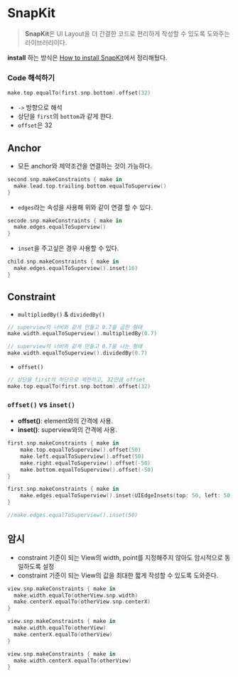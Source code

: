 # SnapKit

> **SnapKit**은 UI Layout을 더 간결한 코드로 편리하게 작성할 수 있도록 도와주는 라이브러리이다.

**install** 하는 방식은 [How to install SnapKit](How_to_install_SnapKit.md)에서 정리해뒀다.

### Code 해석하기

```swift
make.top.equalTo(first.snp.bottom).offset(32)
```

- `->` 방향으로 해석
- 상단을 `first`의 `bottom`과 같게 한다.
- `offset`은 32

## Anchor

- 모든 anchor와 제약조건을 연결하는 것이 가능하다.

```swift
second.snp.makeConstraints { make in
  make.lead.top.trailing.bottom.equalToSuperview()
}
```

- `edges`라는 속성을 사용해 위와 같이 연결 할 수 있다.

```swift
secode.snp.makeConstraints { make in
  make.edges.equalToSuperview()
}
```

- `inset`을 주고싶은 경우 사용할 수 있다.

```swift
child.snp.makeConstraints { make in
  make.edges.equalToSuperview().inset(16)
}
```

## Constraint

- `multipliedBy()` & `dividedBy()`

```swift
// superview의 너비와 같게 만들고 0.7을 곱한 형태
make.width.equalToSuperview().multipliedBy(0.7)

// superview의 너비와 같게 만들고 0.7을 나눈 형태
make.width.equalToSuperview().dividedBy(0.7)
```

- `offset()`

```swift
// 상단을 first의 하단으로 제한하고, 32만큼 offset
make.top.equalTo(first.snp.bottom).offset(32)
```

### `offset()` vs `inset()`

- **offset()**: element와의 간격에 사용.
- **inset()**: superview와의 간격에 사용.

```swift
first.snp.makeConstraints { make in
    make.top.equalToSuperview().offset(50)
    make.left.equalToSuperview().offset(50)
    make.right.equalToSuperview().offset(-50)
    make.bottom.equalToSuperview().offset(-50)
}
```

```swift
first.snp.makeConstraints { make in
    make.edges.equalToSuperview().inset(UIEdgeInsets(top: 50, left: 50, bottom: 50, right: 50))
}

//make.edges.equalToSuperview().inset(50)
```

## 암시

- constraint 기준이 되는 View의 width, point를 지정해주지 않아도 암시적으로 동일하도록 설정
- constraint 기준이 되는 View의 값을 최대한 짧게 작성할 수 있도록 도와준다.

```swift
view.snp.makeConstraints { make in
  make.width.equalTo(otherView.snp.width)
  make.centerX.equalTo(otherView.snp.centerX)
}

view.snp.makeConstraints { make in
  make.width.equalTo(otherView)
  make.centerX.equalTo(otherView)
}

view.snp.makeConstraints { make in
  make.width.centerX.equalTo(otherView)
}
```
